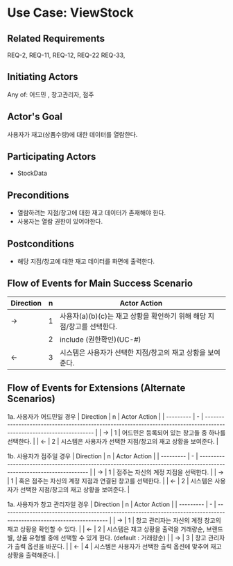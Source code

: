 # Use Case: ViewStock

## **Related Requirements**
REQ-2, REQ-11, REQ-12, REQ-22 REQ-33, 

## **Initiating Actors**

Any of: 어드민 , 창고관리자, 점주

## **Actor's Goal**

사용자가 재고(상품수량)에 대한 데이터를 열람한다.

## **Participating Actors**

 - StockData

## **Preconditions**

- 열람하려는 지점/창고에 대한 재고 데이터가 존재해야 한다.
- 사용자는 열람 권한이 있어야한다.

## **Postconditions**

- 해당 지점/창고에 대한 재고 데이터를 화면에 출력한다.

## Flow of Events for Main Success Scenario
| Direction | n | Actor Action                                                                                                         |
| --------- | - | -------------------------------------------------------------------------------------------------------------------- |
| →         | 1 | 사용자(a)(b)(c)는 재고 상황을 확인하기 위해 해당 지점/창고를 선택한다. |
|           | 2 | include (권한확인)(UC-#)
| ←         | 3 | 시스템은 사용자가 선택한 지점/창고의 재고 상황을 보여준다. |


## Flow of Events for Extensions (Alternate Scenarios)
1a. 사용자가 어드민일 경우
| Direction | n | Actor Action                                                                                                         |
| --------- | - | -------------------------------------------------------------------------------------------------------------------- |
| →         | 1 | 어드민은 등록되어 있는 창고들 중 하나를 선택한다. |
| ←         | 2 | 시스템은 사용자가 선택한 지점/창고의 재고 상황을 보여준다. |

1b. 사용자가 점주일 경우
| Direction | n | Actor Action                                                                                                         |
| --------- | - | -------------------------------------------------------------------------------------------------------------------- |
| →         | 1 | 점주는 자신의 계정 지점을 선택한다. |
| →         | 1 | 혹은 점주는 자신의 계정 지점과 연결된 창고를 선택한다. |
| ←         | 2 | 시스템은 사용자가 선택한 지점/창고의 재고 상황을 보여준다. |

1a. 사용자가 창고 관리자일 경우
| Direction | n | Actor Action                                                                                                         |
| --------- | - | -------------------------------------------------------------------------------------------------------------------- |
| →         | 1 | 창고 관리자는 자신의 계정 창고의 재고 상황을 확인할 수 있다. |
| ←         | 2 | 시스템은 재고 상황을 출력을 거래량순, 브랜드별, 상품 유형별 중에 선택할 수 있게 한다. (default : 거래량순) |
| →         | 3 | 창고 관리자가 출력 옵션을 바꾼다. |
| ←         | 4 | 시스템은 사용자가 선택한 출력 옵션에 맞추어 재고 상황을 출력해준다. |

